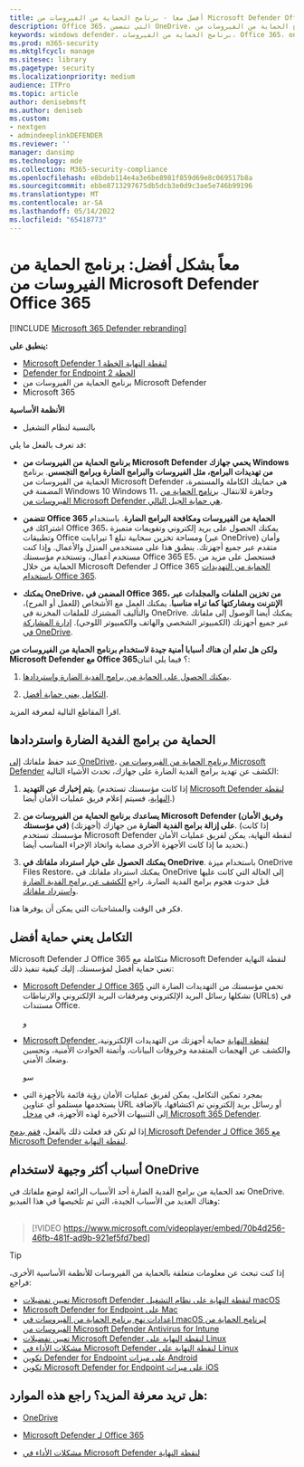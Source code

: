 ```yaml
---
title: أفضل معا - برنامج الحماية من الفيروسات من Microsoft Defender Office 365 (بما في ذلك OneDrive) - حماية أفضل من برامج الفدية الضارة والتهديدات الإلكترونية
description: Office 365، التي تتضمن OneDrive، تتقارب بشكل رائع مع برنامج الحماية من الفيروسات من Microsoft Defender. اقرأ هذه المقالة لمعرفة المزيد.
keywords: windows defender، برنامج الحماية من الفيروسات، Office 365، onedrive، الاستعادة، برامج الفدية الضارة
ms.prod: m365-security
ms.mktglfcycl: manage
ms.sitesec: library
ms.pagetype: security
ms.localizationpriority: medium
audience: ITPro
ms.topic: article
author: denisebmsft
ms.author: deniseb
ms.custom:
- nextgen
- admindeeplinkDEFENDER
ms.reviewer: ''
manager: dansimp
ms.technology: mde
ms.collection: M365-security-compliance
ms.openlocfilehash: e8bdeb114e4a3e6be8981f859d69e8c069517b8a
ms.sourcegitcommit: ebbe8713297675db5dcb3e0d9c3ae5e746b99196
ms.translationtype: MT
ms.contentlocale: ar-SA
ms.lasthandoff: 05/14/2022
ms.locfileid: "65418773"
---
```

# <a name="better-together-microsoft-defender-antivirus-and-office-365"></a>معاً بشكل أفضل: برنامج الحماية من الفيروسات من Microsoft Defender Office 365

[!INCLUDE [Microsoft 365 Defender rebranding](../../includes/microsoft-defender.md)]


**ينطبق على:**
- [Microsoft Defender لنقطة النهاية الخطة 1](https://go.microsoft.com/fwlink/p/?linkid=2154037)
- [Defender for Endpoint الخطة 2](https://go.microsoft.com/fwlink/p/?linkid=2154037)
- برنامج الحماية من الفيروسات من Microsoft Defender
- Microsoft 365

**الأنظمة الأساسية**
- بالنسبة لنظام التشغيل

قد تعرف بالفعل ما يلي:

- **برنامج الحماية من الفيروسات من Microsoft Defender يحمي جهازك Windows من تهديدات البرامج، مثل الفيروسات والبرامج الضارة وبرامج التجسس**. برنامج الحماية من الفيروسات من Microsoft Defender هي حمايتك الكاملة والمستمرة، المضمنة في Windows 10 Windows 11، وجاهزة للانتقال. [برنامج الحماية من الفيروسات من Microsoft Defender هي حماية الجيل التالي](./microsoft-defender-antivirus-in-windows-10.md). 

- **تتضمن Office 365 الحماية من الفيروسات ومكافحة البرامج الضارة**. باستخدام اشتراكك في Office 365، يمكنك الحصول على بريد إلكتروني وتقويمات متميزة وتطبيقات Office ومساحة تخزين سحابية تبلغ 1 تيرابايت (عبر OneDrive) وأمان متقدم عبر جميع أجهزتك. ينطبق هذا على مستخدمي المنزل والأعمال. وإذا كنت مستخدم أعمال، وتستخدم مؤسستك Office 365 E5، فستحصل على مزيد من الحماية من خلال Microsoft Defender لـ Office 365 [الحماية من التهديدات باستخدام Office 365](/microsoft-365/security/office-365-security/protect-against-threats).

- **يمكنك OneDrive، المضمن في Office 365، من تخزين الملفات والمجلدات عبر الإنترنت ومشاركتها كما تراه مناسبا**. يمكنك العمل مع الأشخاص (للعمل أو المرح)، والتأليف المشترك للملفات المخزنة في OneDrive. يمكنك أيضا الوصول إلى ملفاتك عبر جميع أجهزتك (الكمبيوتر الشخصي والهاتف والكمبيوتر اللوحي). [إدارة المشاركة في OneDrive](/OneDrive/manage-sharing).

**ولكن هل تعلم أن هناك أسبابا أمنية جيدة لاستخدام برنامج الحماية من الفيروسات من Microsoft Defender مع Office 365**؟ فيما يلي اثنان:

 1. [يمكنك الحصول على الحماية من برامج الفدية الضارة واستردادها](#ransomware-protection-and-recovery).

 2. [التكامل يعني حماية أفضل](#integration-means-better-protection).

اقرأ المقاطع التالية لمعرفة المزيد.

## <a name="ransomware-protection-and-recovery"></a>الحماية من برامج الفدية الضارة واستردادها

عند حفظ ملفاتك [إلى OneDrive](/onedrive)، [برنامج الحماية من الفيروسات من Microsoft Defender](./microsoft-defender-antivirus-in-windows-10.md) الكشف عن تهديد برامج الفدية الضارة على جهازك، تحدث الأشياء التالية:

1. **يتم إخبارك عن التهديد**. (إذا كانت مؤسستك تستخدم [Microsoft Defender لنقطة النهاية](microsoft-defender-endpoint.md)، فسيتم إعلام فريق عمليات الأمان أيضا.)

2. **يساعدك برنامج الحماية من الفيروسات من Microsoft Defender (وفريق الأمان في مؤسستك) على إزالة برامج الفدية الضارة** من جهازك (أجهزتك). (إذا كانت مؤسستك تستخدم Microsoft Defender لنقطة النهاية، يمكن لفريق عمليات الأمان تحديد ما إذا كانت الأجهزة الأخرى مصابة واتخاذ الإجراء المناسب أيضا.)

3. **يمكنك الحصول على خيار استرداد ملفاتك في OneDrive**. باستخدام ميزة OneDrive Files Restore، يمكنك استرداد ملفاتك في OneDrive إلى الحالة التي كانت عليها قبل حدوث هجوم برامج الفدية الضارة. راجع [الكشف عن برامج الفدية الضارة واسترداد ملفاتك](https://support.office.com/article/0d90ec50-6bfd-40f4-acc7-b8c12c73637f).

فكر في الوقت والمشاحنات التي يمكن أن يوفرها هذا. 

## <a name="integration-means-better-protection"></a>التكامل يعني حماية أفضل

Microsoft Defender لـ Office 365 متكاملة مع Microsoft Defender لنقطة النهاية تعني حماية أفضل لمؤسستك. إليك كيفية تنفيذ ذلك:

- [Microsoft Defender لـ Office 365](/microsoft-365/security/office-365-security/office-365-atp) تحمي مؤسستك من التهديدات الضارة التي تشكلها رسائل البريد الإلكتروني ومرفقات البريد الإلكتروني والارتباطات (URLs) في مستندات Office.

    و

- [Microsoft Defender لنقطة النهاية](microsoft-defender-endpoint.md) حماية أجهزتك من التهديدات الإلكترونية، والكشف عن الهجمات المتقدمة وخروقات البيانات، وأتمتة الحوادث الأمنية، وتحسين وضعك الأمني.

    سو

- بمجرد تمكين التكامل، يمكن لفريق عمليات الأمان رؤية قائمة بالأجهزة التي يستخدمها مستلمو أي عناوين URL أو رسائل بريد إلكتروني تم اكتشافها، بالإضافة إلى التنبيهات الأخيرة لهذه الأجهزة، في <a href="https://go.microsoft.com/fwlink/p/?linkid=2077139" target="_blank">مدخل Microsoft 365 Defender</a>.

إذا لم تكن قد فعلت ذلك بالفعل، [فقم بدمج Microsoft Defender لـ Office 365 مع Microsoft Defender لنقطة النهاية](/microsoft-365/security/office-365-security/integrate-office-365-ti-with-mde).

## <a name="more-good-reasons-to-use-onedrive"></a>أسباب أكثر وجيهة لاستخدام OneDrive

تعد الحماية من برامج الفدية الضارة أحد الأسباب الرائعة لوضع ملفاتك في OneDrive. وهناك العديد من الأسباب الجيدة، التي تم تلخيصها في هذا الفيديو: <br/><br/>

> [!VIDEO https://www.microsoft.com/videoplayer/embed/70b4d256-46fb-481f-ad9b-921ef5fd7bed]

> [!TIP]
> إذا كنت تبحث عن معلومات متعلقة بالحماية من الفيروسات للأنظمة الأساسية الأخرى، فراجع:
> - [تعيين تفضيلات Microsoft Defender لنقطة النهاية على نظام التشغيل macOS](mac-preferences.md)
> - [Microsoft Defender for Endpoint على Mac](microsoft-defender-endpoint-mac.md)
> - [إعدادات نهج برنامج الحماية من الفيروسات في macOS لبرنامج الحماية من الفيروسات من Microsoft Defender Antivirus for Intune](/mem/intune/protect/antivirus-microsoft-defender-settings-macos)
> - [تعيين تفضيلات Microsoft Defender لنقطة النهاية على Linux](linux-preferences.md)
> - [مشكلات الأداء في Microsoft Defender لنقطة النهاية على Linux](microsoft-defender-endpoint-linux.md)
> - [تكوين Defender for Endpoint على ميزات Android](android-configure.md)
> - [تكوين Microsoft Defender for Endpoint على ميزات iOS](ios-configure-features.md)

## <a name="want-to-learn-more-see-these-resources"></a>هل تريد معرفة المزيد؟ راجع هذه الموارد:

- [OneDrive](/onedrive)

- [Microsoft Defender لـ Office 365](/microsoft-365/security/office-365-security/office-365-atp)

- [مشكلات الأداء في Microsoft Defender لنقطة النهاية](microsoft-defender-endpoint.md)


